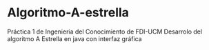 # Algoritmo-A-estrella

Práctica 1 de Ingenieria del Conocimiento de FDI-UCM
Desarrolo del algoritmo A Estrella en java con interfaz gráfica 
